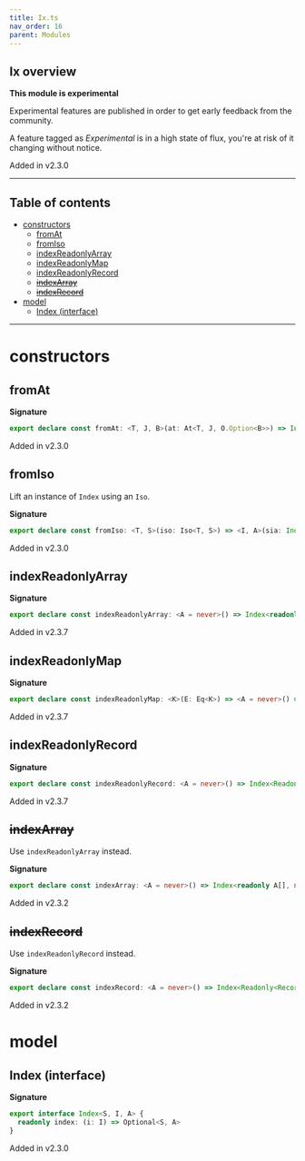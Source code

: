 ```yaml
---
title: Ix.ts
nav_order: 16
parent: Modules
---
```


## Ix overview

**This module is experimental**

Experimental features are published in order to get early feedback from the community.

A feature tagged as _Experimental_ is in a high state of flux, you're at risk of it changing without notice.

Added in v2.3.0

---

<h2 class="text-delta">Table of contents</h2>

- [constructors](#constructors)
  - [fromAt](#fromat)
  - [fromIso](#fromiso)
  - [indexReadonlyArray](#indexreadonlyarray)
  - [indexReadonlyMap](#indexreadonlymap)
  - [indexReadonlyRecord](#indexreadonlyrecord)
  - [~~indexArray~~](#indexarray)
  - [~~indexRecord~~](#indexrecord)
- [model](#model)
  - [Index (interface)](#index-interface)

---

# constructors

## fromAt

**Signature**

```ts
export declare const fromAt: <T, J, B>(at: At<T, J, O.Option<B>>) => Index<T, J, B>
```

Added in v2.3.0

## fromIso

Lift an instance of `Index` using an `Iso`.

**Signature**

```ts
export declare const fromIso: <T, S>(iso: Iso<T, S>) => <I, A>(sia: Index<S, I, A>) => Index<T, I, A>
```

Added in v2.3.0

## indexReadonlyArray

**Signature**

```ts
export declare const indexReadonlyArray: <A = never>() => Index<readonly A[], number, A>
```

Added in v2.3.7

## indexReadonlyMap

**Signature**

```ts
export declare const indexReadonlyMap: <K>(E: Eq<K>) => <A = never>() => Index<ReadonlyMap<K, A>, K, A>
```

Added in v2.3.7

## indexReadonlyRecord

**Signature**

```ts
export declare const indexReadonlyRecord: <A = never>() => Index<Readonly<Record<string, A>>, string, A>
```

Added in v2.3.7

## ~~indexArray~~

Use `indexReadonlyArray` instead.

**Signature**

```ts
export declare const indexArray: <A = never>() => Index<readonly A[], number, A>
```

Added in v2.3.2

## ~~indexRecord~~

Use `indexReadonlyRecord` instead.

**Signature**

```ts
export declare const indexRecord: <A = never>() => Index<Readonly<Record<string, A>>, string, A>
```

Added in v2.3.2

# model

## Index (interface)

**Signature**

```ts
export interface Index<S, I, A> {
  readonly index: (i: I) => Optional<S, A>
}
```

Added in v2.3.0

